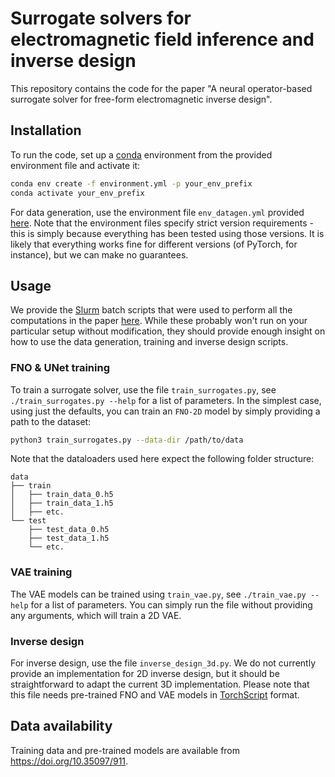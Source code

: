 # Surrogate solvers for electromagnetic field inference and inverse design

This repository contains the code for the paper "A neural operator-based surrogate solver for free-form electromagnetic inverse design".

## Installation

To run the code, set up a [conda](https://docs.conda.io/en/latest/) environment from the provided environment file and activate it:

```bash
conda env create -f environment.yml -p your_env_prefix
conda activate your_env_prefix
```

For data generation, use the environment file `env_datagen.yml` provided [here](./data_generation/).
Note that the environment files specify strict version requirements - this is simply because everything has been tested using those versions.
It is likely that everything works fine for different versions (of PyTorch, for instance), but we can make no guarantees.

## Usage

We provide the [Slurm](https://slurm.schedmd.com/documentation.html) batch scripts that were used to perform all the computations in the paper [here](./slurm/).
While these probably won't run on your particular setup without modification, they should provide enough insight on how to use the data generation, training and inverse design scripts.

### FNO & UNet training

To train a surrogate solver, use the file `train_surrogates.py`, see `./train_surrogates.py --help` for a list of parameters.
In the simplest case, using just the defaults, you can train an `FNO-2D` model by simply providing a path to the dataset:
```bash
python3 train_surrogates.py --data-dir /path/to/data
```
Note that the dataloaders used here expect the following folder structure:
```
data
├── train
│   ├── train_data_0.h5
│   ├── train_data_1.h5
│   ├── etc.
└── test
    ├── test_data_0.h5
    ├── test_data_1.h5
    └── etc.
```

### VAE training

The VAE models can be trained using `train_vae.py`, see `./train_vae.py --help` for a list of parameters.
You can simply run the file without providing any arguments, which will train a 2D VAE.

### Inverse design

For inverse design, use the file `inverse_design_3d.py`.
We do not currently provide an implementation for 2D inverse design, but it should be straightforward to adapt the current 3D implementation.
Please note that this file needs pre-trained FNO and VAE models in [TorchScript](https://pytorch.org/docs/stable/jit.html) format.


## Data availability

Training data and pre-trained models are available from <https://doi.org/10.35097/911>.
